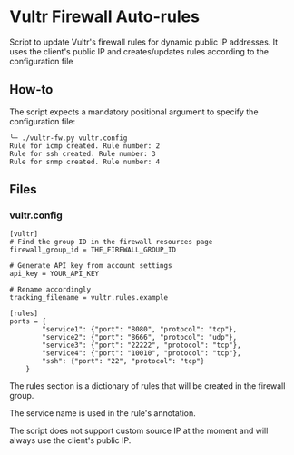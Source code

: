 # Vultr Firewall Auto-rules
Script to update Vultr's firewall rules for dynamic public IP addresses.
It uses the client's public IP and creates/updates rules according to the configuration file

## How-to
The script expects a mandatory positional argument to specify the configuration file:

```
╰─ ./vultr-fw.py vultr.config 
Rule for icmp created. Rule number: 2
Rule for ssh created. Rule number: 3
Rule for snmp created. Rule number: 4

```

## Files

### vultr.config

```
[vultr]
# Find the group ID in the firewall resources page
firewall_group_id = THE_FIREWALL_GROUP_ID

# Generate API key from account settings
api_key = YOUR_API_KEY

# Rename accordingly
tracking_filename = vultr.rules.example

[rules]
ports = {
        "service1": {"port": "8080", "protocol": "tcp"},
        "service2": {"port": "8666", "protocol": "udp"},
        "service3": {"port": "22222", "protocol": "tcp"},
        "service4": {"port": "10010", "protocol": "tcp"},
        "ssh": {"port": "22", "protocol": "tcp"}
    }
```
The rules section is a dictionary of rules that will be created in the firewall group. 

The service name is used in the rule's annotation. 

The script does not support custom source IP at the moment and will always use the client's public IP.


